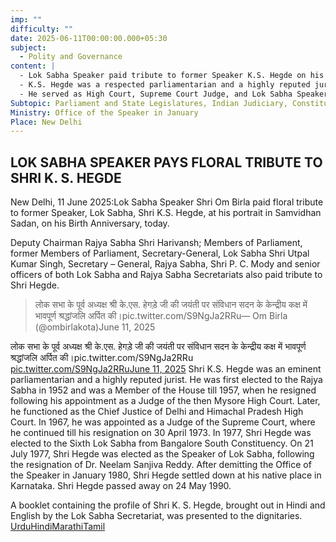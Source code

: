 ```yaml
---
imp: ""
difficulty: ""
date: 2025-06-11T00:00:00.000+05:30
subject:
  - Polity and Governance
content: |
  - Lok Sabha Speaker paid tribute to former Speaker K.S. Hegde on his birth anniversary.
  - K.S. Hegde was a respected parliamentarian and a highly reputed jurist.
  - He served as High Court, Supreme Court Judge, and Lok Sabha Speaker.
Subtopic: Parliament and State Legislatures, Indian Judiciary, Constitutional Posts, Prominent Indian Personalities
Ministry: Office of the Speaker in January
Place: New Delhi
---
```


## LOK SABHA SPEAKER PAYS FLORAL TRIBUTE TO SHRI K. S. HEGDE

New Delhi, 11 June 2025:Lok Sabha Speaker Shri Om Birla paid floral tribute to former Speaker, Lok Sabha, Shri K.S. Hegde, at his portrait in Samvidhan Sadan, on his Birth Anniversary, today.

Deputy Chairman Rajya Sabha Shri Harivansh; Members of Parliament, former Members of Parliament, Secretary-General, Lok Sabha Shri Utpal Kumar Singh, Secretary – General, Rajya Sabha, Shri P. C. Mody and senior officers of both Lok Sabha and Rajya Sabha Secretariats also paid tribute to Shri Hegde.

> लोक सभा के पूर्व अध्यक्ष श्री के.एस. हेगड़े जी की जयंती पर संविधान सदन के केन्द्रीय कक्ष में भावपूर्ण श्रद्धांजलि अर्पित की।pic.twitter.com/S9NgJa2RRu— Om Birla (@ombirlakota)June 11, 2025

लोक सभा के पूर्व अध्यक्ष श्री के.एस. हेगड़े जी की जयंती पर संविधान सदन के केन्द्रीय कक्ष में भावपूर्ण श्रद्धांजलि अर्पित की।pic.twitter.com/S9NgJa2RRu
[pic.twitter.com/S9NgJa2RRu](https://t.co/S9NgJa2RRu)[June 11, 2025](https://twitter.com/ombirlakota/status/1932685140989235342?ref_src=twsrc%5Etfw)
Shri K.S. Hegde was an eminent parliamentarian and a highly reputed jurist. He was first elected to the Rajya Sabha in 1952 and was a Member of the House till 1957, when he resigned following his appointment as a Judge of the then Mysore High Court. Later, he functioned as the Chief Justice of Delhi and Himachal Pradesh High Court. In 1967, he was appointed as a Judge of the Supreme Court, where he continued till his resignation on 30 April 1973. In 1977, Shri Hegde was elected to the Sixth Lok Sabha from Bangalore South Constituency. On 21 July 1977, Shri Hegde was elected as the Speaker of Lok Sabha, following the resignation of Dr. Neelam Sanjiva Reddy. After demitting the Office of the Speaker in January 1980, Shri Hegde settled down at his native place in Karnataka. Shri Hegde passed away on 24 May 1990.

A booklet containing the profile of Shri K. S. Hegde, brought out in Hindi and English by the Lok Sabha Secretariat, was presented to the dignitaries.
[Urdu](https://pib.gov.in/PressReleasePage.aspx?PRID=2135687)[Hindi](https://pib.gov.in/PressReleasePage.aspx?PRID=2135651)[Marathi](https://pib.gov.in/PressReleasePage.aspx?PRID=2135727)[Tamil](https://pib.gov.in/PressReleasePage.aspx?PRID=2135706)